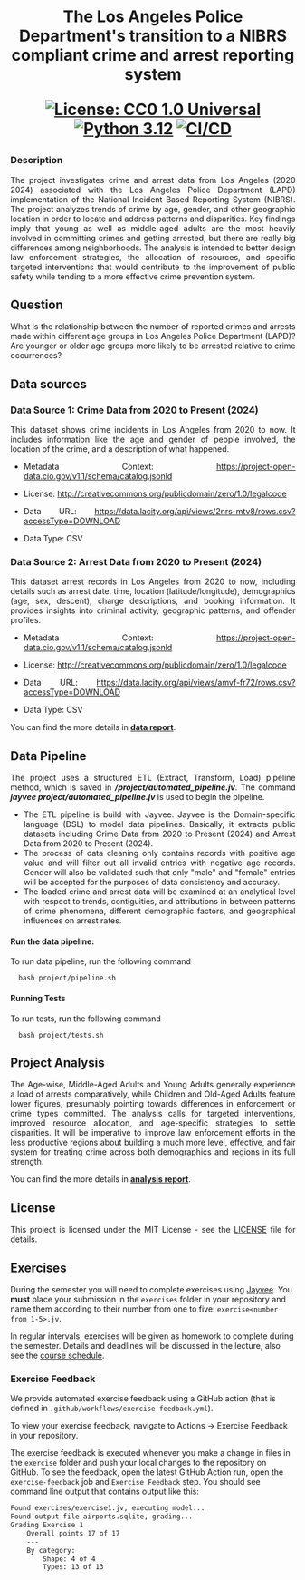 <div align="center">
<h1 align="center"> The Los Angeles Police Department's transition to a NIBRS compliant crime and arrest reporting system


[![License: CC0 1.0 Universal](https://img.shields.io/badge/License-CC0_1.0_Universal-lightgrey.svg)](https://creativecommons.org/publicdomain/zero/1.0/legalcode)	[![Python 3.12](https://img.shields.io/badge/Python-3.12-blue.svg)](https://www.python.org/downloads/release/python-3110/) [![CI/CD](https://github.com/prathameshagare02/made-template-WS2425/actions/workflows/data%20pipeline.yml/badge.svg)](https://github.com/prathameshagare02/made-template-WS2425/actions/workflows/data%20pipeline.yml)

</div>

<div style="text-align: justify">
    

### Description
The project investigates crime and arrest data from Los Angeles (2020 2024) associated with the Los Angeles Police Department (LAPD) implementation of the National Incident Based Reporting System (NIBRS). The project analyzes trends of crime by age, gender, and other geographic location in order to locate and address patterns and disparities. Key findings imply that young as well as middle-aged adults are the most heavily involved in committing crimes and getting arrested, but there are really big differences among neighborhoods. The analysis is intended to better design law enforcement strategies, the allocation of resources, and specific targeted interventions that would contribute to the improvement of public safety while tending to a more effective crime prevention system. 

## Question
What is the relationship between the number of reported crimes and arrests made within different age groups in Los Angeles Police Department (LAPD)? Are younger or older age groups more likely to be arrested relative to crime occurrences? 


## Data sources
<!-- Describe each datasources you plan to use in a section. Use the prefic "DatasourceX" where X is the id of the datasource. -->

### Data Source 1: Crime Data from 2020 to Present (2024)
This dataset shows crime incidents in Los Angeles from 2020 to now. It includes information like the age and gender of people involved, the location of the crime, and a description of what happened. 


* Metadata Context: <https://project-open-data.cio.gov/v1.1/schema/catalog.jsonld>

* License: <http://creativecommons.org/publicdomain/zero/1.0/legalcode>

* Data URL: <https://data.lacity.org/api/views/2nrs-mtv8/rows.csv?accessType=DOWNLOAD>

* Data Type: CSV

### Data Source 2: Arrest Data from 2020 to Present (2024)
This dataset arrest records in Los Angeles from 2020 to now, including details such as arrest date, time, location (latitude/longitude), demographics (age, sex, descent), charge descriptions, and booking information. It provides insights into criminal activity, geographic patterns, and offender profiles. 

* Metadata Context: <https://project-open-data.cio.gov/v1.1/schema/catalog.jsonld>

* License: <http://creativecommons.org/publicdomain/zero/1.0/legalcode>

* Data URL: <https://data.lacity.org/api/views/amvf-fr72/rows.csv?accessType=DOWNLOAD>

* Data Type: CSV

You can find the more details in [**data report**](project/data-report.pdf).

## Data Pipeline
The project uses a structured ETL (Extract, Transform, Load) pipeline method, which is saved in <b><i>/project/automated_pipeline.jv</i></b>. The command <b><i>jayvee project/automated_pipeline.jv</i></b> is used to begin the pipeline.

* The ETL pipeline is build with Jayvee. Jayvee is the Domain-specific language (DSL) to model data pipelines.  Basically, it extracts public datasets including Crime Data from 2020 to Present (2024) and Arrest Data from 2020 to Present (2024).  
* The process of data cleaning only contains records with positive age value and will filter out all invalid entries with negative age records. Gender will also be validated such that only "male" and "female" entries will be accepted for the purposes of data consistency and accuracy. 
* The loaded crime and arrest data will be examined at an analytical level with respect to trends, contiguities, and attributions in between patterns of crime phenomena, different demographic factors, and geographical influences on arrest rates.

#### Run the data pipeline:
To run data pipeline, run the following command

```
  bash project/pipeline.sh
```
#### Running Tests

To run tests, run the following command

```
  bash project/tests.sh
```

## Project Analysis
The Age-wise, Middle-Aged Adults and Young Adults generally experience a load of arrests comparatively, while Children and Old-Aged Adults feature lower figures, presumably pointing towards differences in enforcement or crime types committed. The analysis calls for targeted interventions, improved resource allocation, and age-specific strategies to settle disparities. It will be imperative to improve law enforcement efforts in the less productive regions about building a much more level, effective, and fair system for treating crime across both demographics and regions in its full strength.

You can find the more details in [**analysis report**](project/analysis-report.pdf).

## License
This project is licensed under the MIT License - see the [LICENSE](LICENSE) file for details.

</div>

## Exercises
During the semester you will need to complete exercises using [Jayvee](https://github.com/jvalue/jayvee). You **must** place your submission in the `exercises` folder in your repository and name them according to their number from one to five: `exercise<number from 1-5>.jv`.

In regular intervals, exercises will be given as homework to complete during the semester. Details and deadlines will be discussed in the lecture, also see the [course schedule](https://made.uni1.de/).

### Exercise Feedback
We provide automated exercise feedback using a GitHub action (that is defined in `.github/workflows/exercise-feedback.yml`). 

To view your exercise feedback, navigate to Actions → Exercise Feedback in your repository.

The exercise feedback is executed whenever you make a change in files in the `exercise` folder and push your local changes to the repository on GitHub. To see the feedback, open the latest GitHub Action run, open the `exercise-feedback` job and `Exercise Feedback` step. You should see command line output that contains output like this:

```sh
Found exercises/exercise1.jv, executing model...
Found output file airports.sqlite, grading...
Grading Exercise 1
	Overall points 17 of 17
	---
	By category:
		Shape: 4 of 4
		Types: 13 of 13
```
